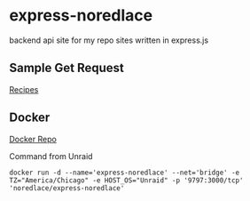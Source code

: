 # express-noredlace
backend api site for my repo sites written in express.js

## Sample Get Request

[Recipes](https://express.noredlace.com/api/wakfu/recipes)

## Docker

[Docker Repo](https://hub.docker.com/repository/docker/noredlace/express-noredlace)

Command from Unraid
```
docker run -d --name='express-noredlace' --net='bridge' -e TZ="America/Chicago" -e HOST_OS="Unraid" -p '9797:3000/tcp' 'noredlace/express-noredlace'
```
